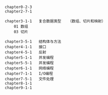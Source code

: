 #
    chapter0-2-3   
    chapter2-7-1   
    
    chapter3-1-1   复合数据类型   （数组、切片和映射）
        01 数组
        03 切片
        
    chapter3-5-1   结构体与方法
    chapter4-1-1   接口
    chapter4-5-1   反射
    chapter5-1-1   并发编程
    chapter5-5-1   并发编程
    chapter6-1-1   网络编程
    chapter7-1-1   I/O编程
    chapter7-5-1   文件处理
    chapter8-1-1   
    chapter9-1-1   
    

